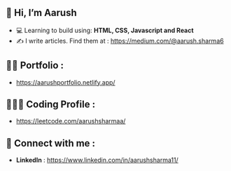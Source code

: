 ## 👋  Hi, I’m Aarush

- 💻 Learning to build using: **HTML, CSS, Javascript and React** 
- ✍️ I write articles. Find them at : https://medium.com/@aarush.sharma6


## 👨‍🎓 Portfolio : 
- https://aarushportfolio.netlify.app/

## 👨🏻‍💻 Coding Profile : 
- https://leetcode.com/aarushsharmaa/

## 📲 Connect with me : 
- **LinkedIn** : https://www.linkedin.com/in/aarushsharma11/

<!---
AarushSharmaa/AarushSharmaa is a ✨ special ✨ repository because its `README.md` (this file) appears on your GitHub profile.
You can click the Preview link to take a look at your changes.
--->
